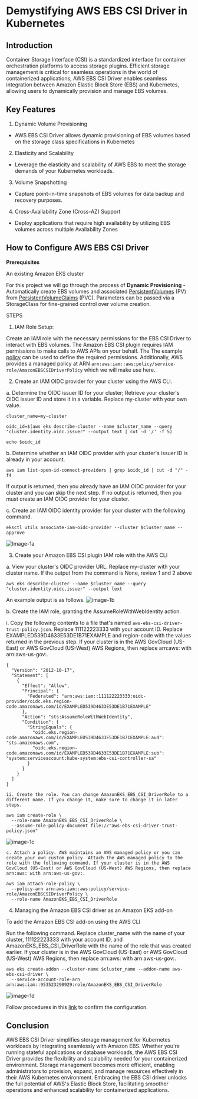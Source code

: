 # Demystifying AWS EBS CSI Driver in Kubernetes

## Introduction

Container Storage Interface (CSI) is a standardized interface for container orchestration platforms to access storage plugins. 
Efficient storage management is critical for seamless operations in the world of containerized applications,
AWS EBS CSI Driver enables seamless integration between Amazon Elastic Block Store (EBS) and Kubernetes, allowing users to dynamically provision and manage EBS volumes.

## Key Features

1. Dynamic Volume Provisioning

- AWS EBS CSI Driver allows dynamic provisioning of EBS volumes based on the storage class specifications in Kubernetes

2. Elasticity and Scalability

- Leverage the elasticity and scalability of AWS EBS to meet the storage demands of your Kubernetes workloads.

3. Volume Snapshotting

- Capture point-in-time snapshots of EBS volumes for data backup and recovery purposes.

4. Cross-Availability Zone (Cross-AZ) Support

- Deploy applications that require high availability by utilizing EBS volumes across multiple Availability Zones

## How to Configure AWS EBS CSI Driver

**Prerequisites**

An existing Amazon EKS cluster

For this project we will go through the process of **Dynamic Provisioning** - Automatically create EBS volumes and associated [PersistentVolumes](https://kubernetes.io/docs/concepts/storage/persistent-volumes/) (PV) from [PersistentVolumeClaims](https://kubernetes.io/docs/concepts/storage/persistent-volumes/#dynamic) (PVC). Parameters can be passed via a StorageClass for fine-grained control over volume creation.

STEPS

1. IAM Role Setup:

Create an IAM role with the necessary permissions for the EBS CSI Driver to interact with EBS volumes.
The Amazon EBS CSI plugin requires IAM permissions to make calls to AWS APIs on your behalf. The
The example [policy](https://github.com/kubernetes-sigs/aws-ebs-csi-driver/blob/master/docs/example-iam-policy.json) can be used to define the required permissions. Additionally, AWS provides a managed policy at ARN
`arn:aws:iam::aws:policy/service-role/AmazonEBSCSIDriverPolicy` which we will make use here.

2. Create an IAM OIDC provider for your cluster using the AWS CLI.

a. Determine the OIDC issuer ID for your cluster;
Retrieve your cluster's OIDC issuer ID and store it in a variable. Replace my-cluster with your own value.

```
cluster_name=my-cluster

oidc_id=$(aws eks describe-cluster --name $cluster_name --query "cluster.identity.oidc.issuer" --output text | cut -d '/' -f 5)

echo $oidc_id
```

b. Determine whether an IAM OIDC provider with your cluster's issuer ID is already in your account.

```aws iam list-open-id-connect-providers | grep $oidc_id | cut -d "/" -f4```

If output is returned, then you already have an IAM OIDC provider for your cluster and you can skip the next step. If no output is returned, then you must create an IAM OIDC provider for your cluster.

c. Create an IAM OIDC identity provider for your cluster with the following command.

```eksctl utils associate-iam-oidc-provider --cluster $cluster_name --approve```

![Image-1a](./Images/image-1a.png)

3. Create your Amazon EBS CSI plugin IAM role with the AWS CLI

a. View your cluster's OIDC provider URL. Replace my-cluster with your cluster name. If the output from the command is None, review 1 and 2 above

`aws eks describe-cluster --name $cluster_name --query "cluster.identity.oidc.issuer" --output text`

An example output is as follows.
![image-1b](./Images/image-1b.png)

b. Create the IAM role, granting the AssumeRoleWithWebIdentity action.

i. Copy the following contents to a file that's named `aws-ebs-csi-driver-trust-policy.json`. Replace 111122223333 with your account ID. Replace EXAMPLED539D4633E53DE1B71EXAMPLE and region-code with the values returned in the previous step. If your cluster is in the AWS GovCloud (US-East) or AWS GovCloud (US-West) AWS Regions, then replace arn:aws: with arn:aws-us-gov:.

```
{
  "Version": "2012-10-17",
  "Statement": [
    {
      "Effect": "Allow",
      "Principal": {
        "Federated": "arn:aws:iam::111122223333:oidc-provider/oidc.eks.region-code.amazonaws.com/id/EXAMPLED539D4633E53DE1B71EXAMPLE"
      },
      "Action": "sts:AssumeRoleWithWebIdentity",
      "Condition": {
        "StringEquals": {
          "oidc.eks.region-code.amazonaws.com/id/EXAMPLED539D4633E53DE1B71EXAMPLE:aud": "sts.amazonaws.com",
          "oidc.eks.region-code.amazonaws.com/id/EXAMPLED539D4633E53DE1B71EXAMPLE:sub": "system:serviceaccount:kube-system:ebs-csi-controller-sa"
        }
      }
    }
  ]
}
```

    ii. Create the role. You can change AmazonEKS_EBS_CSI_DriverRole to a different name. If you change it, make sure to change it in later steps.

```
aws iam create-role \
  --role-name AmazonEKS_EBS_CSI_DriverRole \
  --assume-role-policy-document file://"aws-ebs-csi-driver-trust-policy.json"
```

![image-1c](./Images/image-1c.png)

    c. Attach a policy. AWS maintains an AWS managed policy or you can create your own custom policy. Attach the AWS managed policy to the role with the following command. If your cluster is in the AWS GovCloud (US-East) or AWS GovCloud (US-West) AWS Regions, then replace arn:aws: with arn:aws-us-gov:.

```
aws iam attach-role-policy \
  --policy-arn arn:aws:iam::aws:policy/service-role/AmazonEBSCSIDriverPolicy \
  --role-name AmazonEKS_EBS_CSI_DriverRole
```

4. Managing the Amazon EBS CSI driver as an Amazon EKS add-on

To add the Amazon EBS CSI add-on using the AWS CLI

Run the following command. Replace cluster_name with the name of your cluster, 111122223333 with your account ID, and AmazonEKS_EBS_CSI_DriverRole with the name of the role that was created earlier. If your cluster is in the AWS GovCloud (US-East) or AWS GovCloud (US-West) AWS Regions, then replace arn:aws: with arn:aws-us-gov:.

```
aws eks create-addon --cluster-name $cluster_name --addon-name aws-ebs-csi-driver \
  --service-account-role-arn arn:aws:iam::953523290929:role/AmazonEKS_EBS_CSI_DriverRole
```

![image-1d](./Images/image-1d.png)

Follow procedures in this [link](https://docs.aws.amazon.com/eks/latest/userguide/ebs-sample-app.html) to confirm the configuration.

## Conclusion

AWS EBS CSI Driver simplifies storage management for Kubernetes workloads by integrating seamlessly with Amazon EBS. Whether you're running stateful applications or database workloads, the AWS EBS CSI Driver provides the flexibility and scalability needed for your containerized environment.
Storage management becomes more efficient, enabling administrators to provision, expand, and manage resources effectively in their AWS Kubernetes environment. Embracing the EBS CSI driver unlocks the full potential of AWS's Elastic Block Store, facilitating smoother operations and enhanced scalability for containerized applications.